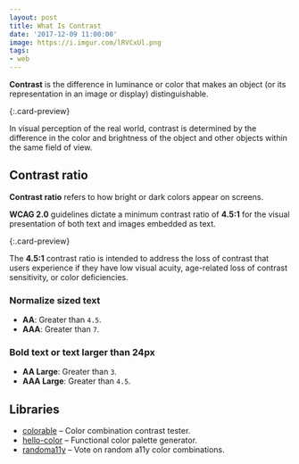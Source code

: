 ```yaml
---
layout: post
title: What Is Contrast
date: '2017-12-09 11:00:00'
image: https://i.imgur.com/lRVCxUl.png
tags:
- web
---
```


<style>
.f-headline-l {
  background: #d599ab;
  color: #2b6151;
}
</style>

**Contrast** is the difference in luminance or color that makes an object (or its representation in an image or display) distinguishable. 

[](https://a11yproject.com/posts/what-is-color-contrast/){:.card-preview}

In visual perception of the real world, contrast is determined by the difference in the color and brightness of the object and other objects within the same field of view.

## Contrast ratio

**Contrast ratio** refers to how bright or dark colors appear on screens.

**WCAG 2.0** guidelines dictate a minimum contrast ratio of **4.5:1** for the visual presentation of both text and images embedded as text.

[](https://www.boia.org/blog/how-contrast-ratio-pertains-to-website-accessibility){:.card-preview}

The **4.5:1** contrast ratio is intended to address the loss of contrast that users experience if they have low visual acuity, age-related loss of contrast sensitivity, or color deficiencies.

### Normalize sized text

- **AA**: Greater than `4.5`.
- **AAA**: Greater than `7`.

### Bold text or text larger than 24px

- **AA Large**: Greater than `3`.
- **AAA Large**: Greater than `4.5`.

## Libraries

- [colorable](https://colorable.jxnblk.com/) – Color combination contrast tester.
- [hello-color](http://jxnblk.com/hello-color/) – Functional color palette generator.
- [randoma11y](https://randoma11y.com/#/explore) – Vote on random a11y color combinations.
